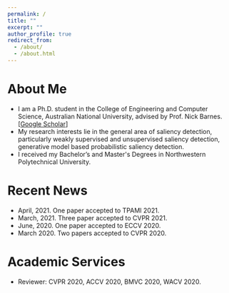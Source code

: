 ```yaml
---
permalink: /
title: ""
excerpt: ""
author_profile: true
redirect_from: 
  - /about/
  - /about.html
---
```



# About Me
* I am a Ph.D. student in the College of Engineering and Computer Science, Australian National University, advised by Prof. Nick Barnes. [[Google Scholar](https://scholar.google.com.au/citations?user=Qa1DMv8AAAAJ&hl=en)]
* My research interests lie in the general area of saliency detection, particularly weakly supervised and unsupervised saliency detection, generative model based probabilistic saliency detection.
* I received my Bachelor’s and Master's Degrees in Northwestern Polytechnical University.

# Recent News
* April, 2021. One paper accepted to TPAMI 2021.
* March, 2021. Three paper accepted to CVPR 2021.
* June, 2020. One paper accepted to ECCV 2020.
* March 2020. Two papers accepted to CVPR 2020.

# Academic Services
* Reviewer: CVPR 2020, ACCV 2020, BMVC 2020, WACV 2020.
